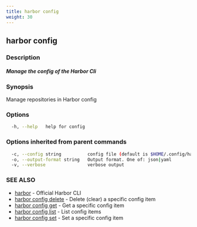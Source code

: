 ```yaml
---
title: harbor config
weight: 30
---
```

## harbor config

### Description

##### Manage the config of the Harbor Cli

### Synopsis

Manage repositories in Harbor config

### Options

```sh
  -h, --help   help for config
```

### Options inherited from parent commands

```sh
  -c, --config string          config file (default is $HOME/.config/harbor-cli/config.yaml)
  -o, --output-format string   Output format. One of: json|yaml
  -v, --verbose                verbose output
```

### SEE ALSO

* [harbor](harbor.md)	 - Official Harbor CLI
* [harbor config delete](harbor-config-delete.md)	 - Delete (clear) a specific config item
* [harbor config get](harbor-config-get.md)	 - Get a specific config item
* [harbor config list](harbor-config-list.md)	 - List config items
* [harbor config set](harbor-config-set.md)	 - Set a specific config item

